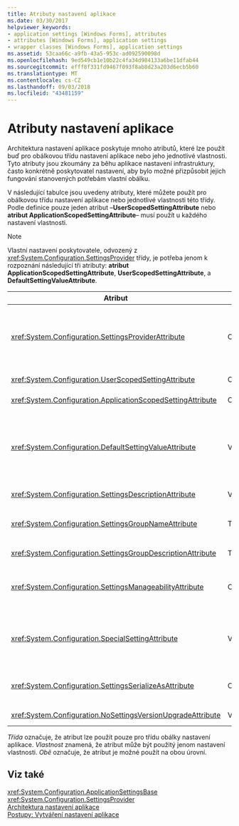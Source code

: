 ```yaml
---
title: Atributy nastavení aplikace
ms.date: 03/30/2017
helpviewer_keywords:
- application settings [Windows Forms], attributes
- attributes [Windows Forms], application settings
- wrapper classes [Windows Forms], application settings
ms.assetid: 53caa66c-a9fb-43a5-953c-ad092590098d
ms.openlocfilehash: 9ed549cb1e10b22c4fa34d984133a6be11dfab44
ms.sourcegitcommit: efff8f331fd9467f093f8ab8d23a203d6ecb5b60
ms.translationtype: MT
ms.contentlocale: cs-CZ
ms.lasthandoff: 09/03/2018
ms.locfileid: "43481159"
---
```

# <a name="application-settings-attributes"></a>Atributy nastavení aplikace
Architektura nastavení aplikace poskytuje mnoho atributů, které lze použít buď pro obálkovou třídu nastavení aplikace nebo jeho jednotlivé vlastnosti. Tyto atributy jsou zkoumány za běhu aplikace nastavení infrastruktury, často konkrétně poskytovatel nastavení, aby bylo možné přizpůsobit jejich fungování stanovených potřebám vlastní obálku.  
  
 V následující tabulce jsou uvedeny atributy, které můžete použít pro obálkovou třídu nastavení aplikace nebo jednotlivé vlastnosti této třídy. Podle definice pouze jeden atribut –**UserScopedSettingAttribute** nebo **atribut ApplicationScopedSettingAttribute**– musí použít u každého nastavení vlastnosti.  
  
> [!NOTE]
>  Vlastní nastavení poskytovatele, odvozený z <xref:System.Configuration.SettingsProvider> třídy, je potřeba jenom k rozpoznání následující tři atributy: **atribut ApplicationScopedSettingAttribute**, **UserScopedSettingAttribute**, a **DefaultSettingValueAttribute**.  
  
|Atribut|Cíl|Popis|  
|---------------|------------|-----------------|  
|<xref:System.Configuration.SettingsProviderAttribute>|Obojí|Určuje krátký název nastavení zprostředkovatele má být použit pro trvalost.<br /><br /> Pokud tento atribut není zadán, výchozí zprostředkovatel <xref:System.Configuration.LocalFileSettingsProvider>, předpokládá se.|  
|<xref:System.Configuration.UserScopedSettingAttribute>|Obojí|Definuje vlastnost jako nastavení rozsahu uživatele aplikace.|  
|<xref:System.Configuration.ApplicationScopedSettingAttribute>|Obojí|Definuje vlastnost jako nastavení aplikace s rozsahem aplikace.|  
|<xref:System.Configuration.DefaultSettingValueAttribute>|Vlastnost|Určuje řetězec, který lze deserializovat zprostředkovatelem do pevně zakódované výchozí hodnoty pro tuto vlastnost.<br /><br /> <xref:System.Configuration.LocalFileSettingsProvider> Nevyžaduje, aby tento atribut a přepíše libovolnou hodnotu, pokud tento atribut dojde-li hodnotu již trvale uložena.|  
|<xref:System.Configuration.SettingsDescriptionAttribute>|Vlastnost|Poskytuje popisný testu pro individuální nastavení, primárně používá za běhu a návrhových nástrojů.|  
|<xref:System.Configuration.SettingsGroupNameAttribute>|Třída|Poskytuje explicitní název pro skupinu nastavení. Pokud tento atribut chybí, <xref:System.Configuration.ApplicationSettingsBase> používá název obálkové třídy.|  
|<xref:System.Configuration.SettingsGroupDescriptionAttribute>|Třída|Poskytuje popisný testu pro skupinu nastavení, který se primárně používá za běhu a návrhových nástrojů.|  
|<xref:System.Configuration.SettingsManageabilityAttribute>|Obojí|Určuje nula nebo více možností správy služeb, které by měla být k dispozici nastavení skupiny nebo vlastnost. Dostupné služby jsou popsané <xref:System.Configuration.SettingsManageability> výčtu.|  
|<xref:System.Configuration.SpecialSettingAttribute>|Vlastnost|Označuje, že nastavení patří do speciální, předdefinované kategorie, jako je například připojovací řetězec, která navrhuje, speciální zpracování nastavení poskytovatele. Předdefinované kategorie pro tento atribut jsou definovány <xref:System.Configuration.SpecialSetting> výčtu.|  
|<xref:System.Configuration.SettingsSerializeAsAttribute>|Obojí|Určuje upřednostňovaný serializace mechanismus pro nastavení skupina nebo vlastnost. Mechanismus serializace k dispozici jsou definovány <xref:System.Configuration.SettingsSerializeAs> výčtu.|  
|<xref:System.Configuration.NoSettingsVersionUpgradeAttribute>|Vlastnost|Určuje, že poskytovatel nastavení zakažte všechny funkce upgradu aplikace pro vlastnost označené.|  
  
 *Třída* označuje, že atribut lze použít pouze pro třídu obálky nastavení aplikace. *Vlastnost* znamená, že atribut může být použitý jenom nastavení vlastnosti. *Obě* označuje, že atribut je možné použít na obou úrovní.  
  
## <a name="see-also"></a>Viz také  
 <xref:System.Configuration.ApplicationSettingsBase>  
 <xref:System.Configuration.SettingsProvider>  
 [Architektura nastavení aplikace](../../../../docs/framework/winforms/advanced/application-settings-architecture.md)  
 [Postupy: Vytváření nastavení aplikace](https://msdn.microsoft.com/library/53b3af80-1c02-4e35-99c6-787663148945)
